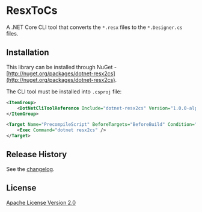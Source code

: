 ResxToCs
========

A .NET Core CLI tool that converts the `*.resx` files to the `*.Designer.cs` files.

## Installation
This library can be installed through NuGet - [http://nuget.org/packages/dotnet-resx2cs](http://nuget.org/packages/dotnet-resx2cs).

The CLI tool must be installed into `.csproj` file:

```xml
<ItemGroup>
	<DotNetCliToolReference Include="dotnet-resx2cs" Version="1.0.0-alpha1" />
</ItemGroup>

<Target Name="PrecompileScript" BeforeTargets="BeforeBuild" Condition=" '$(IsCrossTargetingBuild)' != 'true' ">
	<Exec Command="dotnet resx2cs" />
</Target>
```

## Release History
See the [changelog](CHANGELOG.md).

## License
[Apache License Version 2.0](LICENSE.txt)
